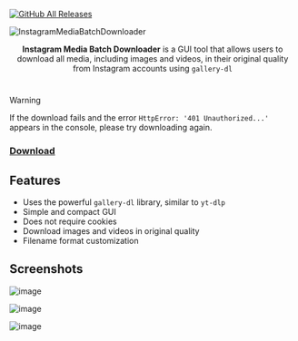 [![GitHub All Releases](https://img.shields.io/github/downloads/afkarxyz/Instagram-Media-Batch-Downloader/total?style=for-the-badge)](https://github.com/afkarxyz/Instagram-Media-Batch-Downloader/releases)

![InstagramMediaBatchDownloader](https://github.com/user-attachments/assets/e651f008-5516-4fb2-bb35-cd1a10027193)

<div align="center">
<b>Instagram Media Batch Downloader</b> is a GUI tool that allows users to download all media, including images and videos, in their original quality from Instagram accounts using <code>gallery-dl</code>
</div>

#

> [!Warning]
> If the download fails and the error `HttpError: '401 Unauthorized...'` appears in the console, please try downloading again.

### [Download](https://github.com/afkarxyz/Instagram-Media-Batch-Downloader/releases/download/v1.1/InstagramMediaBatchDownloader.exe)

## Features

- Uses the powerful `gallery-dl` library, similar to `yt-dlp`  
- Simple and compact GUI
- Does not require cookies
- Download images and videos in original quality
- Filename format customization
  
## Screenshots

![image](https://github.com/user-attachments/assets/b11b87f0-d106-4c4a-b167-811825d590ff)

![image](https://github.com/user-attachments/assets/c0caf06b-27fc-439f-84e4-32351e97d2b7)

![image](https://github.com/user-attachments/assets/99ba1719-a495-4e9b-bcab-97fb4e0eea0e)
